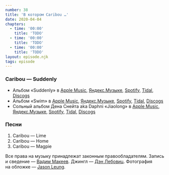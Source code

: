 ```yaml
---
number: 38
title: 'В котором Caribou …'
date: 2020-04-04
chapters:
  - time: '00:00'
    title: 'TODO'
  - time: '00:00'
    title: 'TODO'
  - time: '00:00'
    title: 'TODO'
layout: episode.njk
tags: episode
---
```


### Caribou — Suddenly

- Альбом «Suddenly» в
  [Apple Music](https://music.apple.com/album/suddenly/1487724466),
  [Яндекс.Музыке](https://music.yandex.ru/album/9350094),
  [Spotify](https://open.spotify.com/album/3q5CZdmVxP6hE0mlBcYEU1),
  [Tidal](https://listen.tidal.com/album/121423025),
  [Discogs](https://www.discogs.com/ru/Caribou-Suddenly/release/14791710)
- Альбом «Swim» в
  [Apple Music](https://music.apple.com/album/swim/1246357659),
  [Яндекс.Музыке](https://music.yandex.ru/album/60329),
  [Spotify](https://open.spotify.com/album/3gkW0gOyovtdcscDX6WZ6O),
  [Tidal](https://listen.tidal.com/album/74928371),
  [Discogs](https://www.discogs.com/ru/Caribou-Swim/master/240989)
- Сольный альбом Дена Снейта aka Daphni «Jiaolong» в
  [Apple Music](https://music.apple.com/ru/album/jiaolong/1282790105),
  [Яндекс.Музыке](https://music.yandex.ru/album/1976862),
  [Spotify](https://open.spotify.com/album/4MLv6PbCID5my2Dtya3iUd),
  [Tidal](https://s3-web.tidal.com/store/album/79278408),
  [Discogs](https://www.discogs.com/ru/Daphni-Jiaolong/master/480403)

### Песни

1. Caribou — Lime
2. Caribou — Home
3. Caribou — Magpie

Все права на музыку принадлежат законным правообладателям. Запись и сведение — [Вадим Макеев](https://twitter.com/pepelsbey). Джингл — [Дэн Лебовиц](https://www.youtube.com/channel/UC38A5qHrlc_Zgua7vL4b96w). Фотография на обложке — [Jason Leung](https://unsplash.com/photos/nBy2abg-6UM).
